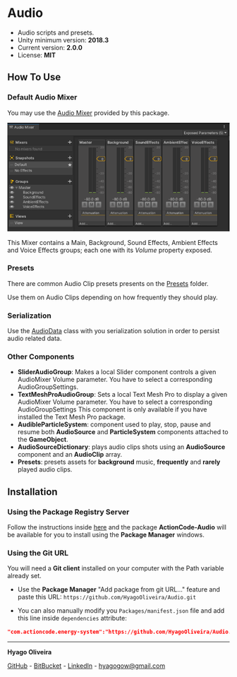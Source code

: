 # Audio

* Audio scripts and presets.
* Unity minimum version: **2018.3**
* Current version: **2.0.0**
* License: **MIT**

## How To Use

### Default Audio Mixer

You may use the [Audio Mixer](/Mixers/DefaultAudioMixer.mixer) provided by this package.

![Default Audio Mixer](/Docs~/DefaultAudioMixer.png "The Default Audio Mixer")

This Mixer contains a Main, Background, Sound Effects, Ambient Effects and Voice Effects groups; each one with its *Volume* property exposed.

### Presets

There are common Audio Clip presets presents on the [Presets](/Presets) folder. 

Use them on Audio Clips depending on how frequently they should play. 

### Serialization

Use the [AudioData](/Runtime/Serialization/AudioData.cs) class with you serialization solution in order to persist audio related data. 

### Other Components

* **SliderAudioGroup**: Makes a local Slider component controls a given AudioMixer Volume parameter. You have to select a corresponding AudioGroupSettings.
* **TextMeshProAudioGroup**: Sets a local Text Mesh Pro to display a given AudioMixer Volume parameter. You have to select a corresponding AudioGroupSettings
This component is only available if you have installed the Text Mesh Pro package.
* **AudibleParticleSystem**: component used to play, stop, pause and resume both **AudioSource** and **ParticleSystem** components attached to the **GameObject**.
* **AudioSourceDictionary**: plays audio clips shots using an **AudioSource** component and an **AudioClip** array.
* **Presets**: presets assets for **background** music, **frequently** and **rarely** played audio clips.

## Installation

### Using the Package Registry Server

Follow the instructions inside [here](https://cutt.ly/ukvj1c8) and the package **ActionCode-Audio** 
will be available for you to install using the **Package Manager** windows.

### Using the Git URL

You will need a **Git client** installed on your computer with the Path variable already set. 

- Use the **Package Manager** "Add package from git URL..." feature and paste this URL: `https://github.com/HyagoOliveira/Audio.git`

- You can also manually modify you `Packages/manifest.json` file and add this line inside `dependencies` attribute: 

```json
"com.actioncode.energy-system":"https://github.com/HyagoOliveira/Audio.git"
```

---

**Hyago Oliveira**

[GitHub](https://github.com/HyagoOliveira) -
[BitBucket](https://bitbucket.org/HyagoGow/) -
[LinkedIn](https://www.linkedin.com/in/hyago-oliveira/) -
<hyagogow@gmail.com>